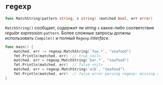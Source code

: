 # `regexp`









```go
func MatchString(pattern string, s string) (matched bool, err error)
```

`MatchString()` сообщает, содержит ли *string* `s` какое-либо соответствие *regular expression* `pattern`. Более сложные запросы должны использовать `Compile()` и полный `Regexp` *interface*.

```go
func main() {
	matched, err := regexp.MatchString(`foo.*`, "seafood")
	fmt.Println(matched, err)  // true <nil>
	matched, err = regexp.MatchString(`bar.*`, "seafood")
	fmt.Println(matched, err)  // false <nil>
	matched, err = regexp.MatchString(`a(b`, "seafood")
	fmt.Println(matched, err)  // false error parsing regexp: missing closing ): `a(b`
}
```

